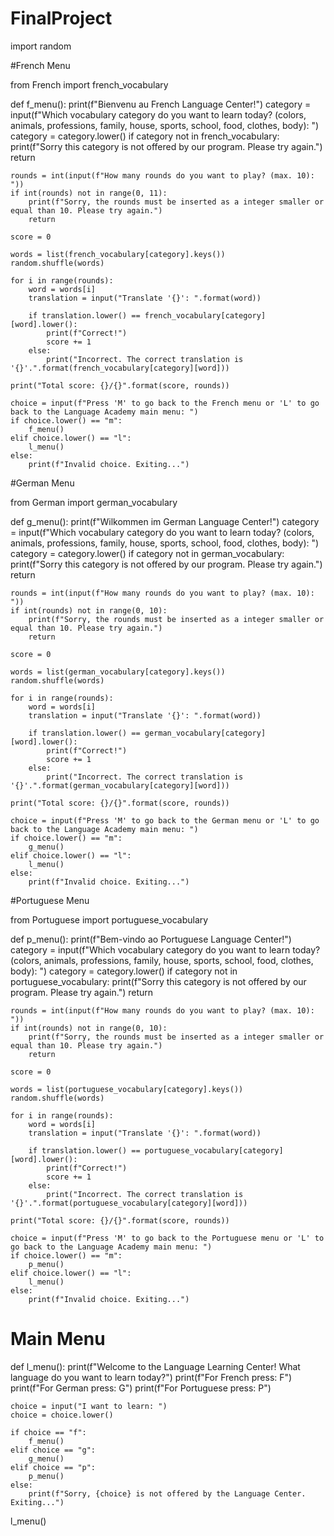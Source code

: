 # FinalProject

import random

#French Menu

from French import french_vocabulary

def f_menu():
    print(f"Bienvenu au French Language Center!")
    category = input(f"Which vocabulary category do you want to learn today? (colors, animals, professions, family, house, sports, school, food, clothes, body): ")
    category = category.lower()
    if category not in french_vocabulary:
        print(f"Sorry this category is not offered by our program. Please try again.")
        return

    rounds = int(input(f"How many rounds do you want to play? (max. 10): "))
    if int(rounds) not in range(0, 11):
        print(f"Sorry, the rounds must be inserted as a integer smaller or equal than 10. Please try again.")
        return

    score = 0

    words = list(french_vocabulary[category].keys())
    random.shuffle(words)

    for i in range(rounds):
        word = words[i]
        translation = input("Translate '{}': ".format(word))

        if translation.lower() == french_vocabulary[category][word].lower():
            print(f"Correct!")
            score += 1
        else:
            print("Incorrect. The correct translation is '{}'.".format(french_vocabulary[category][word]))

    print("Total score: {}/{}".format(score, rounds))

    choice = input(f"Press 'M' to go back to the French menu or 'L' to go back to the Language Academy main menu: ")
    if choice.lower() == "m":
        f_menu()
    elif choice.lower() == "l":
        l_menu()
    else:
        print(f"Invalid choice. Exiting...")

#German Menu

from German import german_vocabulary

def g_menu():
    print(f"Wilkommen im German Language Center!")
    category = input(f"Which vocabulary category do you want to learn today? (colors, animals, professions, family, house, sports, school, food, clothes, body): ")
    category = category.lower()
    if category not in german_vocabulary:
        print(f"Sorry this category is not offered by our program. Please try again.")
        return

    rounds = int(input(f"How many rounds do you want to play? (max. 10): "))
    if int(rounds) not in range(0, 10):
        print(f"Sorry, the rounds must be inserted as a integer smaller or equal than 10. Please try again.")
        return

    score = 0

    words = list(german_vocabulary[category].keys())
    random.shuffle(words)

    for i in range(rounds):
        word = words[i]
        translation = input("Translate '{}': ".format(word))

        if translation.lower() == german_vocabulary[category][word].lower():
            print(f"Correct!")
            score += 1
        else:
            print("Incorrect. The correct translation is '{}'.".format(german_vocabulary[category][word]))

    print("Total score: {}/{}".format(score, rounds))

    choice = input(f"Press 'M' to go back to the German menu or 'L' to go back to the Language Academy main menu: ")
    if choice.lower() == "m":
        g_menu()
    elif choice.lower() == "l":
        l_menu()
    else:
        print(f"Invalid choice. Exiting...")

#Portuguese Menu

from Portuguese import portuguese_vocabulary

def p_menu():
    print(f"Bem-vindo ao Portuguese Language Center!")
    category = input(f"Which vocabulary category do you want to learn today? (colors, animals, professions, family, house, sports, school, food, clothes, body): ")
    category = category.lower()
    if category not in portuguese_vocabulary:
        print(f"Sorry this category is not offered by our program. Please try again.")
        return

    rounds = int(input(f"How many rounds do you want to play? (max. 10): "))
    if int(rounds) not in range(0, 10):
        print(f"Sorry, the rounds must be inserted as a integer smaller or equal than 10. Please try again.")
        return

    score = 0

    words = list(portuguese_vocabulary[category].keys())
    random.shuffle(words)

    for i in range(rounds):
        word = words[i]
        translation = input("Translate '{}': ".format(word))

        if translation.lower() == portuguese_vocabulary[category][word].lower():
            print(f"Correct!")
            score += 1
        else:
            print("Incorrect. The correct translation is '{}'.".format(portuguese_vocabulary[category][word]))

    print("Total score: {}/{}".format(score, rounds))

    choice = input(f"Press 'M' to go back to the Portuguese menu or 'L' to go back to the Language Academy main menu: ")
    if choice.lower() == "m":
        p_menu()
    elif choice.lower() == "l":
        l_menu()
    else:
        print(f"Invalid choice. Exiting...")

# Main Menu
def l_menu():
    print(f"Welcome to the Language Learning Center! What language do you want to learn today?")
    print(f"For French press: F")
    print(f"For German press: G")
    print(f"For Portuguese press: P")

    choice = input("I want to learn: ")
    choice = choice.lower()

    if choice == "f":
        f_menu()
    elif choice == "g":
        g_menu()
    elif choice == "p":
        p_menu()
    else:
        print(f"Sorry, {choice} is not offered by the Language Center. Exiting...")

l_menu()
